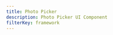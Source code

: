 ```yaml
---
title: Photo Picker
description: Photo Picker UI Component
filterKey: framework
---
```


<inline-fragment framework="react" src="~/legacy-ui/storage/fragments/react/photo-picker.md"></inline-fragment>
<inline-fragment framework="vue" src="~/legacy-ui/storage/fragments/vue/photo-picker.md"></inline-fragment>
<inline-fragment framework="angular" src="~/legacy-ui/storage/fragments/angular/photo-picker.md"></inline-fragment>
<inline-fragment framework="ionic" src="~/legacy-ui/storage/fragments/ionic/photo-picker.md"></inline-fragment>
<inline-fragment framework="react-native" src="~/legacy-ui/storage/fragments/react-native/photo-picker.md"></inline-fragment>
